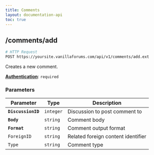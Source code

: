 ```yaml
---
title: Comments
layout: documentation-api
toc: true
---
```


## /comments/add

```sh
# HTTP Request
POST https://yoursite.vanillaforums.com/api/v1/comments/add.ext
```

Creates a new comment.

[__Authentication__](../#making-api-calls): `required`

### Parameters

Parameter           | Type      | Description
---                 | ---       | ---
__`DiscussionID`__  | `integer` | Discussion to post comment to
__`Body`__          | `string`  | Comment body
__`Format`__        | `string`  | Comment output format
`ForeignID`         | `string`  | Related foreign content identifier
`Type`              | `string`  | Comment type
